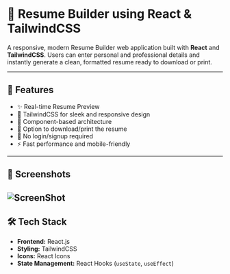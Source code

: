 # 📝 Resume Builder using React & TailwindCSS

A responsive, modern Resume Builder web application built with **React** and **TailwindCSS**. Users can enter personal and professional details and instantly generate a clean, formatted resume ready to download or print.

---

## 🚀 Features

- ✨ Real-time Resume Preview
- 🎨 TailwindCSS for sleek and responsive design
- 🧩 Component-based architecture
- 💾 Option to download/print the resume
- 🔐 No login/signup required
- ⚡ Fast performance and mobile-friendly

---

## 📸 Screenshots


![ScreenShot](<WhatsApp Image 2025-06-24 at 20.41.54_f86c50da.jpg>)
---

## 🛠️ Tech Stack

- **Frontend:** React.js
- **Styling:** TailwindCSS
- **Icons:** React Icons
- **State Management:** React Hooks (`useState`, `useEffect`)
